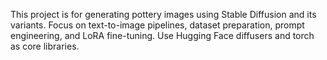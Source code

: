 <!-- Use this file to provide workspace-specific custom instructions to Copilot. For more details, visit https://code.visualstudio.com/docs/copilot/copilot-customization#_use-a-githubcopilotinstructionsmd-file -->

This project is for generating pottery images using Stable Diffusion and its variants. Focus on text-to-image pipelines, dataset preparation, prompt engineering, and LoRA fine-tuning. Use Hugging Face diffusers and torch as core libraries.
